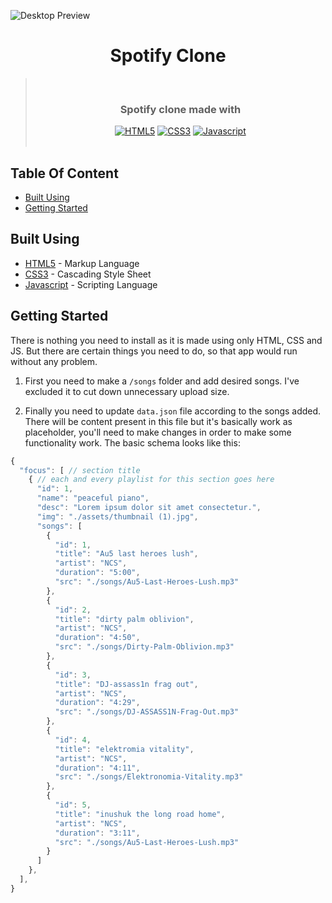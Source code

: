 ![Desktop Preview](https://i.imgur.com/V3MaZwx.png)

<div align="center">
  <h1>Spotify Clone</h1>

> &nbsp;
> <h3>Spotify clone made with</h3>
>  <div>
>   <a href="https://developer.mozilla.org/en-US/docs/Web/HTML"><img src="https://img.shields.io/badge/HTML5-E34F26?style=for-the-badge&logo=html5&logoColor=white" alt="HTML5" /></a>
>   <a href="https://developer.mozilla.org/en-US/docs/Web/CSS"><img src="https://img.shields.io/badge/CSS3-1572B6?style=for-the-badge&logo=css3&logoColor=white" alt="CSS3" /></a>
>   <a href="https://developer.mozilla.org/en-US/docs/Web/JavaScript"><img src="https://img.shields.io/badge/JavaScript-323330?style=for-the-badge&logo=javascript&logoColor=F7DF1E" alt="Javascript" /></a>
> </div>
> &nbsp;
</div>

## Table Of Content

- [Built Using](#built-using)
- [Getting Started](#getting-started)

## Built Using

- [HTML5](https://developer.mozilla.org/en-US/docs/Web/HTML) - Markup Language
- [CSS3](https://developer.mozilla.org/en-US/docs/Web/CSS) - Cascading Style Sheet
- [Javascript](https://developer.mozilla.org/en-US/docs/Web/JavaScript) - Scripting Language

## Getting Started

There is nothing you need to install as it is made using only HTML, CSS and JS. But there are certain things you need to do, so that app would run without any problem.

1. First you need to make a `/songs` folder and add desired songs. I've excluded it to cut down unnecessary upload size.

2. Finally you need to update `data.json` file according to the songs added. There will be content present in this file but it's basically work as placeholder, you'll need to make changes in order to make some functionality work. The basic schema looks like this:

```js
{
  "focus": [ // section title
    { // each and every playlist for this section goes here
      "id": 1,
      "name": "peaceful piano",
      "desc": "Lorem ipsum dolor sit amet consectetur.",
      "img": "./assets/thumbnail (1).jpg",
      "songs": [
        {
          "id": 1,
          "title": "Au5 last heroes lush",
          "artist": "NCS",
          "duration": "5:00",
          "src": "./songs/Au5-Last-Heroes-Lush.mp3"
        },
        {
          "id": 2,
          "title": "dirty palm oblivion",
          "artist": "NCS",
          "duration": "4:50",
          "src": "./songs/Dirty-Palm-Oblivion.mp3"
        },
        {
          "id": 3,
          "title": "DJ-assass1n frag out",
          "artist": "NCS",
          "duration": "4:29",
          "src": "./songs/DJ-ASSASS1N-Frag-Out.mp3"
        },
        {
          "id": 4,
          "title": "elektromia vitality",
          "artist": "NCS",
          "duration": "4:11",
          "src": "./songs/Elektronomia-Vitality.mp3"
        },
        {
          "id": 5,
          "title": "inushuk the long road home",
          "artist": "NCS",
          "duration": "3:11",
          "src": "./songs/Au5-Last-Heroes-Lush.mp3"
        }
      ]
    },
  ],
}
```